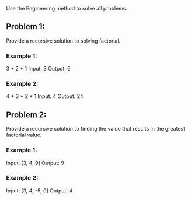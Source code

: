 Use the Engineering method to solve all problems.

## Problem 1:
Provide a recursive solution to solving factorial.


### Example 1:

3 * 2 * 1
Input: 3 
Output: 6

### Example 2:

4 * 3 * 2 * 1
Input: 4 
Output: 24


## Problem 2:
Provide a recursive solution to finding the value that results in the 
greatest factorial value.


### Example 1:

Input: [3, 4, 9] 
Output: 9

### Example 2:

Input: [3, 4, -5, 0] 
Output: 4


